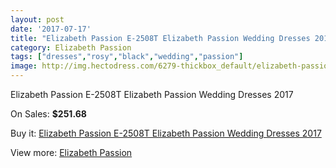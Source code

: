 ```yaml
---
layout: post
date: '2017-07-17'
title: "Elizabeth Passion E-2508T Elizabeth Passion Wedding Dresses 2017"
category: Elizabeth Passion
tags: ["dresses","rosy","black","wedding","passion"]
image: http://img.hectodress.com/6279-thickbox_default/elizabeth-passion-e-2508t-elizabeth-passion-wedding-dresses-2013.jpg
---
```

Elizabeth Passion E-2508T Elizabeth Passion Wedding Dresses 2017

On Sales: **$251.68**
<a href="https://www.hectodress.com/elizabeth-passion/3102-elizabeth-passion-e-2508t-elizabeth-passion-wedding-dresses-2013.html"><amp-img layout="responsive" width="600" height="600" src="//img.hectodress.com/6279-thickbox_default/elizabeth-passion-e-2508t-elizabeth-passion-wedding-dresses-2013.jpg" alt="Elizabeth Passion E-2508T Elizabeth Passion Wedding Dresses 2017 0" /></a>

Buy it: [Elizabeth Passion E-2508T Elizabeth Passion Wedding Dresses 2017](https://www.hectodress.com/elizabeth-passion/3102-elizabeth-passion-e-2508t-elizabeth-passion-wedding-dresses-2013.html "Elizabeth Passion E-2508T Elizabeth Passion Wedding Dresses 2017")

View more: [Elizabeth Passion](https://www.hectodress.com/53-elizabeth-passion "Elizabeth Passion")